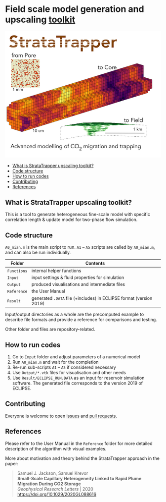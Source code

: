 # Field scale model generation and upscaling [toolkit](https://github.com/ImperialCollegeLondon/StrataTrapper)

![StrataTrapper logo](./img/StrataTrapper.jpg)

* [What is StrataTrapper upscaling toolkit?](#what-is-stratatrapper-upscaling-toolkit)
* [Code structure](#code-structure)
* [How to run codes](#how-to-run-codes)
* [Contributing](#contributing)
* [References](#references)

## What is StrataTrapper upscaling toolkit?

This is a tool to generate heterogeneous fine-scale model with specific correlation length & update model for two-phase flow simulation.

## Code structure

`A0_mian.m` is the main script to run.
`A1` – `A5` scripts are called by `A0_mian.m`, and can also be run individually.

|Folder     |Contents                                                            |
|-----------|--------------------------------------------------------------------|
|`Functions`|internal helper functions                                           |
|`Input`    |input settings & fluid properties for simulation                    |
|`Output`   |produced visualisations and intermediate files                      |
|`Reference`|the User Manual                                                     |
|`Result`   |generated `.DATA` file (+includes) in ECLIPSE format (version 2019) |

Input/output directories as a whole are the precomputed example
to describe file formats and provide a reference for comparisons and testing.

Other folder and files are repository-related.

## How to run codes

1. Go to `Input` folder and adjust parameters of a numerical model
2. Run `A0_mian.m` and wait for the completion
3. Re-run sub-scripts `A1` – `A5` if considered necessary
4. Use `Output/*.vtk` files for visualisation and other needs
5. Use `Result/ECLIPSE_RUN.DATA` as an input for reservoir simulation software.
  The generated file corresponds to the version 2019 of ECLIPSE.

## Contributing

Everyone is welcome to open [issues](https://github.com/ImperialCollegeLondon/StrataTrapper/issues) and [pull requests](https://github.com/ImperialCollegeLondon/StrataTrapper/pulls).

## References

Please refer to the User Manual in the `Reference` folder
for more detailed description of the algorithm with visual examples.

More about motivation and theory behind the StrataTrapper approach in the paper:
> Samuel J. Jackson, Samuel Krevor\
> **Small-Scale Capillary Heterogeneity Linked to Rapid Plume Migration During CO2 Storage**\
> *Geophysical Research Letters* | 2020\
> <https://doi.org/10.1029/2020GL088616>
